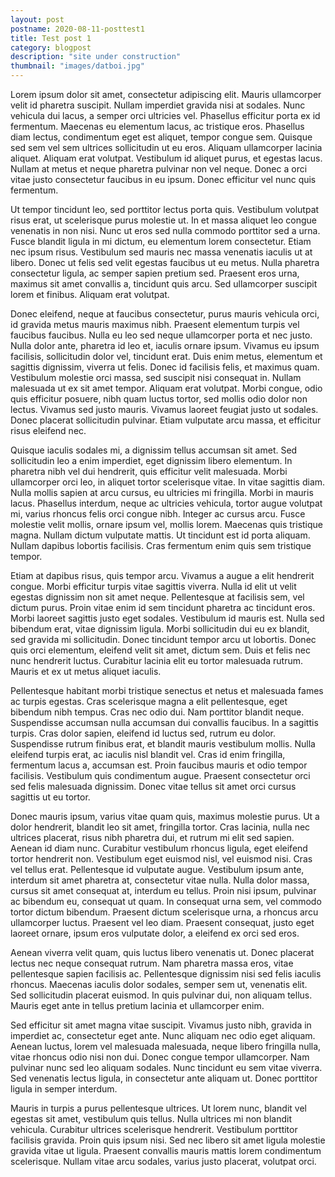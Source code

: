 ```yaml
---
layout: post
postname: 2020-08-11-posttest1
title: Test post 1
category: blogpost
description: "site under construction"
thumbnail: "images/datboi.jpg"
---
```

Lorem ipsum dolor sit amet, consectetur adipiscing elit. Mauris ullamcorper velit id pharetra suscipit. Nullam imperdiet gravida nisi at sodales. Nunc vehicula dui lacus, a semper orci ultricies vel. Phasellus efficitur porta ex id fermentum. Maecenas eu elementum lacus, ac tristique eros. Phasellus diam lectus, condimentum eget est aliquet, tempor congue sem. Quisque sed sem vel sem ultrices sollicitudin ut eu eros. Aliquam ullamcorper lacinia aliquet. Aliquam erat volutpat. Vestibulum id aliquet purus, et egestas lacus. Nullam at metus et neque pharetra pulvinar non vel neque. Donec a orci vitae justo consectetur faucibus in eu ipsum. Donec efficitur vel nunc quis fermentum.

Ut tempor tincidunt leo, sed porttitor lectus porta quis. Vestibulum volutpat risus erat, ut scelerisque purus molestie ut. In et massa aliquet leo congue venenatis in non nisi. Nunc ut eros sed nulla commodo porttitor sed a urna. Fusce blandit ligula in mi dictum, eu elementum lorem consectetur. Etiam nec ipsum risus. Vestibulum sed mauris nec massa venenatis iaculis ut at libero. Donec ut felis sed velit egestas faucibus ut eu metus. Nulla pharetra consectetur ligula, ac semper sapien pretium sed. Praesent eros urna, maximus sit amet convallis a, tincidunt quis arcu. Sed ullamcorper suscipit lorem et finibus. Aliquam erat volutpat.

Donec eleifend, neque at faucibus consectetur, purus mauris vehicula orci, id gravida metus mauris maximus nibh. Praesent elementum turpis vel faucibus faucibus. Nulla eu leo sed neque ullamcorper porta et nec justo. Nulla dolor ante, pharetra id leo et, iaculis ornare ipsum. Vivamus eu ipsum facilisis, sollicitudin dolor vel, tincidunt erat. Duis enim metus, elementum et sagittis dignissim, viverra ut felis. Donec id facilisis felis, et maximus quam. Vestibulum molestie orci massa, sed suscipit nisi consequat in. Nullam malesuada ut ex sit amet tempor. Aliquam erat volutpat. Morbi congue, odio quis efficitur posuere, nibh quam luctus tortor, sed mollis odio dolor non lectus. Vivamus sed justo mauris. Vivamus laoreet feugiat justo ut sodales. Donec placerat sollicitudin pulvinar. Etiam vulputate arcu massa, et efficitur risus eleifend nec.

Quisque iaculis sodales mi, a dignissim tellus accumsan sit amet. Sed sollicitudin leo a enim imperdiet, eget dignissim libero elementum. In pharetra nibh vel dui hendrerit, quis efficitur velit malesuada. Morbi ullamcorper orci leo, in aliquet tortor scelerisque vitae. In vitae sagittis diam. Nulla mollis sapien at arcu cursus, eu ultricies mi fringilla. Morbi in mauris lacus. Phasellus interdum, neque ac ultricies vehicula, tortor augue volutpat mi, varius rhoncus felis orci congue nibh. Integer ac cursus arcu. Fusce molestie velit mollis, ornare ipsum vel, mollis lorem. Maecenas quis tristique magna. Nullam dictum vulputate mattis. Ut tincidunt est id porta aliquam. Nullam dapibus lobortis facilisis. Cras fermentum enim quis sem tristique tempor.

Etiam at dapibus risus, quis tempor arcu. Vivamus a augue a elit hendrerit congue. Morbi efficitur turpis vitae sagittis viverra. Nulla id elit ut velit egestas dignissim non sit amet neque. Pellentesque at facilisis sem, vel dictum purus. Proin vitae enim id sem tincidunt pharetra ac tincidunt eros. Morbi laoreet sagittis justo eget sodales. Vestibulum id mauris est. Nulla sed bibendum erat, vitae dignissim ligula. Morbi sollicitudin dui eu ex blandit, sed gravida mi sollicitudin. Donec tincidunt tempor arcu ut lobortis. Donec quis orci elementum, eleifend velit sit amet, dictum sem. Duis et felis nec nunc hendrerit luctus. Curabitur lacinia elit eu tortor malesuada rutrum. Mauris et ex ut metus aliquet iaculis.

Pellentesque habitant morbi tristique senectus et netus et malesuada fames ac turpis egestas. Cras scelerisque magna a elit pellentesque, eget bibendum nibh tempus. Cras nec odio dui. Nam porttitor blandit neque. Suspendisse accumsan nulla accumsan dui convallis faucibus. In a sagittis turpis. Cras dolor sapien, eleifend id luctus sed, rutrum eu dolor. Suspendisse rutrum finibus erat, et blandit mauris vestibulum mollis. Nulla eleifend turpis erat, ac iaculis nisl blandit vel. Cras id enim fringilla, fermentum lacus a, accumsan est. Proin faucibus mauris et odio tempor facilisis. Vestibulum quis condimentum augue. Praesent consectetur orci sed felis malesuada dignissim. Donec vitae tellus sit amet orci cursus sagittis ut eu tortor.

Donec mauris ipsum, varius vitae quam quis, maximus molestie purus. Ut a dolor hendrerit, blandit leo sit amet, fringilla tortor. Cras lacinia, nulla nec ultrices placerat, risus nibh pharetra dui, et rutrum mi elit sed sapien. Aenean id diam nunc. Curabitur vestibulum rhoncus ligula, eget eleifend tortor hendrerit non. Vestibulum eget euismod nisl, vel euismod nisi. Cras vel tellus erat. Pellentesque id vulputate augue. Vestibulum ipsum ante, interdum sit amet pharetra at, consectetur vitae nulla. Nulla dolor massa, cursus sit amet consequat at, interdum eu tellus. Proin nisi ipsum, pulvinar ac bibendum eu, consequat ut quam. In consequat urna sem, vel commodo tortor dictum bibendum. Praesent dictum scelerisque urna, a rhoncus arcu ullamcorper luctus. Praesent vel leo diam. Praesent consequat, justo eget laoreet ornare, ipsum eros vulputate dolor, a eleifend ex orci sed eros.

Aenean viverra velit quam, quis luctus libero venenatis ut. Donec placerat lectus nec neque consequat rutrum. Nam pharetra massa eros, vitae pellentesque sapien facilisis ac. Pellentesque dignissim nisi sed felis iaculis rhoncus. Maecenas iaculis dolor sodales, semper sem ut, venenatis elit. Sed sollicitudin placerat euismod. In quis pulvinar dui, non aliquam tellus. Mauris eget ante in tellus pretium lacinia et ullamcorper enim.

Sed efficitur sit amet magna vitae suscipit. Vivamus justo nibh, gravida in imperdiet ac, consectetur eget ante. Nunc aliquam nec odio eget aliquam. Aenean luctus, lorem vel malesuada malesuada, neque libero fringilla nulla, vitae rhoncus odio nisi non dui. Donec congue tempor ullamcorper. Nam pulvinar nunc sed leo aliquam sodales. Nunc tincidunt eu sem vitae viverra. Sed venenatis lectus ligula, in consectetur ante aliquam ut. Donec porttitor ligula in semper interdum.

Mauris in turpis a purus pellentesque ultrices. Ut lorem nunc, blandit vel egestas sit amet, vestibulum quis tellus. Nulla ultrices mi non blandit vehicula. Curabitur ultrices scelerisque hendrerit. Vestibulum porttitor facilisis gravida. Proin quis ipsum nisi. Sed nec libero sit amet ligula molestie gravida vitae ut ligula. Praesent convallis mauris mattis lorem condimentum scelerisque. Nullam vitae arcu sodales, varius justo placerat, volutpat orci.
